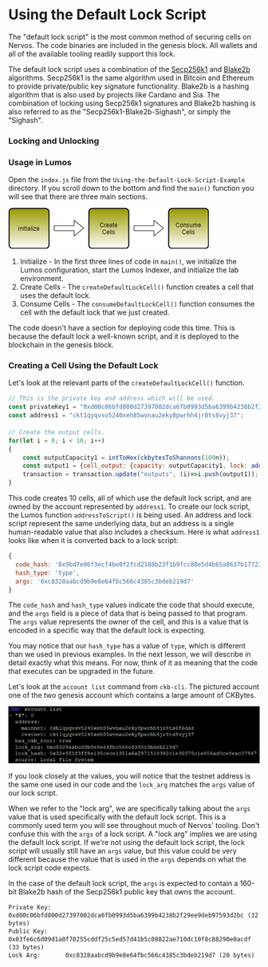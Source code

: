 # Using the Default Lock Script

The "default lock script" is the most common method of securing cells on Nervos. The code binaries are included in the genesis block. All wallets and all of the available tooling readily support this lock.

The default lock script uses a combination of the [Secp256k1](https://en.bitcoin.it/wiki/Secp256k1) and [Blake2b](https://en.wikipedia.org/wiki/BLAKE_%28hash_function%29#BLAKE2) algorithms. Secp256k1 is the same algorithm used in Bitcoin and Ethereum to provide private/public key signature functionality. Blake2b is a hashing algorithm that is also used by projects like Cardano and Sia. The combination of locking using Secp256k1 signatures and Blake2b hashing is also referred to as the "Secp256k1-Blake2b-Sighash", or simply the "Sighash".

### Locking and Unlocking

### Usage in Lumos

Open the `index.js` file from the `Using-the-Default-Lock-Script-Example` directory. If you scroll down to the bottom and find the `main()` function you will see that there are three main sections.

![](../.gitbook/assets/example-flow%20%281%29.png)

1. Initialize - In the first three lines of code in `main()`, we initialize the Lumos configuration, start the Lumos Indexer, and initialize the lab environment.
2. Create Cells - The `createDefaultLockCell()` function creates a cell that uses the default lock.
3. Consume Cells - The `consumeDefaultLockCell()` function consumes the cell with the default lock that we just created.

The code doesn't have a section for deploying code this time. This is because the default lock a well-known script, and it is deployed to the blockchain in the genesis block.

### Creating a Cell Using the Default Lock

Let's look at the relevant parts of the `createDefaultLockCell()` function.

```javascript
// This is the private key and address which will be used.
const privateKey1 = "0xd00c06bfd800d27397002dca6fb0993d5ba6399b4238b2f29ee9deb97593d2bc";
const address1 = "ckt1qyqvsv5240xeh85wvnau2eky8pwrhh4jr8ts8vyj37";	

// Create the output cells.
for(let i = 0; i < 10; i++)
{
	const outputCapacity1 = intToHex(ckbytesToShannons(100n));
	const output1 = {cell_output: {capacity: outputCapacity1, lock: addressToScript(address1), type: null}, data: "0x"};
	transaction = transaction.update("outputs", (i)=>i.push(output1));
}
```

This code creates 10 cells, all of which use the default lock script, and are owned by the account represented by `address1`. To create our lock script, the Lumos function `addressToScript()` is being used. An address and lock script represent the same underlying data, but an address is a single human-readable value that also includes a checksum. Here is what `address1` looks like when it is converted back to a lock script:

```javascript
{
  code_hash: '0x9bd7e06f3ecf4be0f2fcd2188b23f1b9fcc88e5d4b65a8637b17723bbda3cce8',
  hash_type: 'type',
  args: '0xc8328aabcd9b9e8e64fbc566c4385c3bdeb219d7'
}
```

The `code_hash` and `hash_type` values indicate the code that should execute, and the `args` field is a piece of data that is being passed to that program. The `args` value represents the owner of the cell, and this is a value that is encoded in a specific way that the default lock is expecting.

You may notice that our `hash_type` has a value of `type`, which is different than we used in previous examples. In the next lesson, we will describe in detail exactly what this means. For now, think of it as meaning that the code that executes can be upgraded in the future.

Let's look at the `account list` command from `ckb-cli`. The pictured account one of the two genesis account which contains a large amount of CKBytes. 

![](../.gitbook/assets/account-list%20%281%29.png)

If you look closely at the values, you will notice that the testnet address is the same one used in our code and the `lock_arg` matches the `args` value of our lock script.

When we refer to the "lock arg", we are specifically talking about the `args` value that is used specifically with the default lock script. This is a commonly used term you will see throughout much of Nervos' tooling. Don't confuse this with the `args` of a lock script. A "lock arg" implies we are using the default lock script. If we're not using the default lock script, the lock script will usually still have an `args` value, but this value could be very different because the value that is used in the `args` depends on what the lock script code expects.

In the case of the default lock script, the `args` is expected to contain a 160-bit Blake2b hash of the Secp256k1 public key that owns the account. 

```text
Private Key:    0xd00c06bfd800d27397002dca6fb0993d5ba6399b4238b2f29ee9deb97593d2bc (32 bytes)
Public Key:     0x03fe6c6d09d1a0f70255cddf25c5ed57d41b5c08822ae710dc10f8c88290e0acdf (33 bytes)
Lock Arg:       0xc8328aabcd9b9e8e64fbc566c4385c3bdeb219d7 (20 bytes)
```



